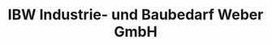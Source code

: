 ---
title: "IBW Industrie- und Baubedarf Weber GmbH"
url: /bitterfeld-wolfen/ibw-industrie-und-baubedarf-weber-gmbh/
shop: Sicherheit
---
